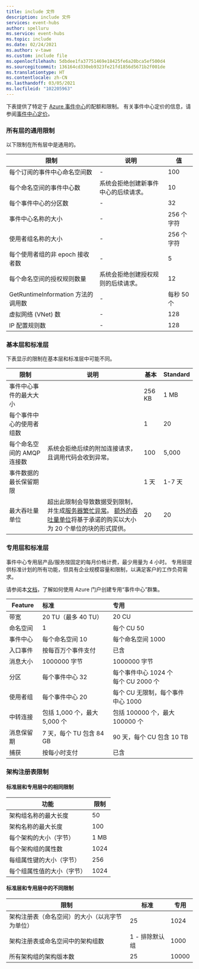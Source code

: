 ```yaml
---
title: include 文件
description: include 文件
services: event-hubs
author: spelluru
ms.service: event-hubs
ms.topic: include
ms.date: 02/24/2021
ms.author: v-tawe
ms.custom: include file
ms.openlocfilehash: 5dbdee1fa37751469e18425fe6a20bca5ef500d4
ms.sourcegitcommit: 136164cd330eb9323fe21fd1856d5671b2f001de
ms.translationtype: HT
ms.contentlocale: zh-CN
ms.lasthandoff: 03/05/2021
ms.locfileid: "102205963"
---
```

下表提供了特定于 [Azure 事件中心](https://www.azure.cn/home/features/event-hubs/)的配额和限制。 有关事件中心定价的信息，请参阅[事件中心定价](https://www.azure.cn/pricing/details/event-hubs/)。

### <a name="common-limits-for-all-tiers"></a>所有层的通用限制
以下限制在所有层中是通用的。 

| 限制 |  说明 | 值 |
| --- |  --- | --- |
| 每个订阅的事件中心命名空间数 |- |100 |
| 每个命名空间的事件中心数 | 系统会拒绝创建新事件中心的后续请求。 |10 |
| 每个事件中心的分区数 |- |32 |
| 事件中心名称的大小 |- | 256 个字符 |
| 使用者组名称的大小 |- | 256 个字符 |
| 每个使用者组的非 epoch 接收者数 |- |5 |
| 每个命名空间的授权规则数量 | 系统会拒绝创建授权规则的后续请求。|12 |
| GetRuntimeInformation 方法的调用数 |  - | 每秒 50 个 | 
| 虚拟网络 (VNet) 数 | - | 128 | 
| IP 配置规则数 | - | 128 | 


### <a name="basic-vs-standard-tiers"></a>基本层和标准层
下表显示的限制在基本层和标准层中可能不同。 

| 限制 | 说明 | 基本 | Standard |
|---|---|--|---|
| 事件中心事件的最大大小| &nbsp; | 256 KB | 1 MB |
| 每个事件中心的使用者组数 | &nbsp; |1 |20 |
| 每个命名空间的 AMQP 连接数 | 系统会拒绝后续的附加连接请求，且调用代码会收到异常。 |100 |5,000|
| 事件数据的最长保留期限 | &nbsp; |1 天 |1-7 天 |
| 最大吞吐量单位 |超出此限制会导致数据受到限制，并生成[服务器繁忙异常](https://docs.microsoft.com/dotnet/api/microsoft.servicebus.messaging.serverbusyexception)。 [额外的吞吐量单位](../articles/event-hubs/event-hubs-auto-inflate.md)将基于承诺的购买以大小为 20 个单位的块的形式提供。 |20 | 20 | 

### <a name="dedicated-tier-vs-standard-tier"></a>专用层和标准层
事件中心专用层产品/服务按固定的每月价格计费，最少用量为 4 小时。 专用层提供标准计划的所有功能，但具有企业规模容量和限制，以满足客户的工作负荷需求。 

请参阅本[文档](../articles/event-hubs/event-hubs-dedicated-cluster-create-portal.md)，了解如何使用 Azure 门户创建专用“事件中心”群集。

| Feature | 标准 | 专用 |
| --- |:---|:---|
| 带宽 | 20 TU（最多 40 TU） | 20 CU |
| 命名空间 |  1 | 每个 CU 50 |
| 事件中心 |  每个命名空间 10 | 每个命名空间 1000 |
| 入口事件 | 按每百万个事件支付 | 已含 |
| 消息大小 | 1000000 字节 | 1000000 字节 |
| 分区 | 每个事件中心 32 | 每个事件中心 1024 个<br/>每个 CU 2000 个 |
| 使用者组 | 每个事件中心 20 | 每个 CU 无限制，每个事件中心 1000 |
| 中转连接 | 包括 1,000 个，最大 5,000 个 | 包括 100000 个，最大 100000 个 |
| 消息保留期 | 7 天，每个 TU 包含 84 GB | 90 天，每个 CU 包含 10 TB |
| 捕获 | 按每小时支付 | 已含 |


### <a name="schema-registry-limitations"></a>架构注册表限制

#### <a name="limits-that-are-the-same-for-standard-and-dedicated-tiers"></a>标准层和专用层中的相同限制  
| 功能 | 限制 | 
|---|---|
| 架构组名称的最大长度 | 50 |  
| 架构名称的最大长度 | 100 |    
| 每个架构的大小（字节） | 1 MB |   
| 每个架构组的属性数 | 1024 |
| 每组属性键的大小（字节） | 256 | 
| 每个组属性值的大小（字节） | 1024 | 


#### <a name="limits-that-are-different-for-standard-and-dedicated-tiers"></a>标准层和专用层中的不同限制  

| 限制 | 标准 | 专用 | 
|---|---|--|
| 架构注册表（命名空间）的大小（以兆字节为单位） | 25 |  1024 |
| 架构注册表或命名空间中的架构组数 | 1 - 排除默认组 | 1000 |
| 所有架构组的架构版本数 | 25 | 10000 |
